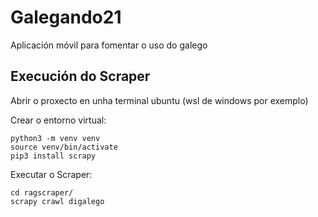# Galegando21
Aplicación móvil para fomentar o uso do galego

## Execución do Scraper

Abrir o proxecto en unha terminal ubuntu (wsl de windows por exemplo)

Crear o entorno virtual:
```
python3 -m venv venv
source venv/bin/activate
pip3 install scrapy
```

Executar o Scraper:
```
cd ragscraper/
scrapy crawl digalego
```